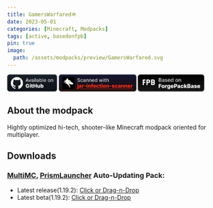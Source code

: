 ```yaml
---
title: GamersWarfared🪖
date: 2023-05-01
categories: [Minecraft, Modpacks]
tags: [active, basedonfpb]
pin: true
image:
  path: /assets/modpacks/preview/GamersWarfared.svg
---
```

<a href="https://github.com/Den4enko/GamersWarfared"><img alt="SourceCode" height="40" src="/assets/badges/github_vector.svg"></a>
<a href="https://github.com/overwolf/jar-infection-scanner"><img alt="jar-infection-scanner" height="40" src="/assets/badges/jar-infection-scanner.svg"></a> 
<a href="https://den4enko.github.io/posts/ForgePackBase/"><img alt="ForgePackBase" height="40" src="/assets/badges/ForgePackBase.svg"></a>
## About the modpack
Hightly optimized hi-tech, shooter-like Minecraft modpack oriented for multiplayer.

## Downloads
### [MultiMC](https://multimc.org/), [PrismLauncher](https://prismlauncher.org/) Auto-Updating Pack:
- Latest release(1.19.2): [Click or Drag-n-Drop](/GamersWarfared/GamersWarfared.zip)
- Latest beta(1.19.2): [Click or Drag-n-Drop](/GamersWarfared/GamersWarfared-Beta.zip)
